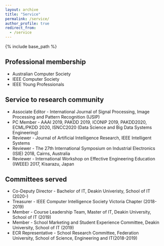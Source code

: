 ```yaml
---
layout: archive
title: "Service"
permalink: /service/
author_profile: true
redirect_from:
  - /service
---
```


{% include base_path %}

Professional membership
-----------------------
* Australian Computer Society
* IEEE Computer Society
* IEEE Young Professionals

Service to research community
-----------------------------
* Associate Editor - International Journal of Signal Processing, Image Processing and Pattern Recognition (IJSIP)
* PC Member - AAAI 2019, PAKDD 2019, ICONIP 2019, PAKDD2020, ECML/PKDD 2020, ISNCC2020 (Data Science and Big Data Systems Engineering)
* Reviewer - Journal of Artificial Intelligence Research, IEEE Intelligent Systems
* Reviewer - The 27th International Symposium on Industrial Electronics (ISIE) 2018, Cairns, Australia
* Reviewer - International Workshop on Effective Engineering Education (IWEEE) 2017, Kisarazu, Japan

Committees served
-----------------
* Co-Deputy Director - Bachelor of IT, Deakin Univeristy, School of IT (2020-)
* Treasurer - IEEE Computer Intelligence Society Victoria Chapter (2018-2019)
* Member - Course Leadership Team, Master of IT, Deakin University, School of IT (2019)
* Member - School Marketing and Student Experience Committee, Deakin University, School of IT (2019) 
* ECR Representative - School Research Committee, Federation University, School of Science, Engineering and IT(2018-2019)
